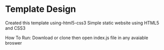 # Template Design
Created this template using-html5-css3
Simple static website using HTML5 and CSS3

How To Run:
Download or clone then open index.js file in any avaiable broswer 
